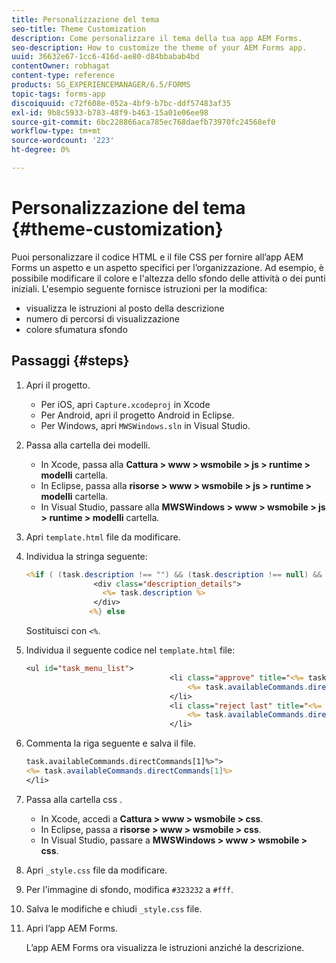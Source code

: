 ```yaml
---
title: Personalizzazione del tema
seo-title: Theme Customization
description: Come personalizzare il tema della tua app AEM Forms.
seo-description: How to customize the theme of your AEM Forms app.
uuid: 36632e67-1cc6-416d-ae80-d84bbabab4bd
contentOwner: robhagat
content-type: reference
products: SG_EXPERIENCEMANAGER/6.5/FORMS
topic-tags: forms-app
discoiquuid: c72f608e-052a-4bf9-b7bc-ddf57483af35
exl-id: 9b8c5933-b783-48f9-b463-15a01e06ee98
source-git-commit: 6bc228866aca785ec768daefb73970fc24568ef0
workflow-type: tm+mt
source-wordcount: '223'
ht-degree: 0%

---
```


# Personalizzazione del tema {#theme-customization}

Puoi personalizzare il codice HTML e il file CSS per fornire all’app AEM Forms un aspetto e un aspetto specifici per l’organizzazione. Ad esempio, è possibile modificare il colore e l&#39;altezza dello sfondo delle attività o dei punti iniziali. L&#39;esempio seguente fornisce istruzioni per la modifica:

* visualizza le istruzioni al posto della descrizione
* numero di percorsi di visualizzazione
* colore sfumatura sfondo

## Passaggi {#steps}

1. Apri il progetto.

   * Per iOS, apri `Capture.xcodeproj` in Xcode
   * Per Android, apri il progetto Android in Eclipse.
   * Per Windows, apri `MWSWindows.sln` in Visual Studio.

1. Passa alla cartella dei modelli.

   * In Xcode, passa alla **Cattura > www > wsmobile > js > runtime > modelli** cartella.
   * In Eclipse, passa alla **risorse > www > wsmobile > js > runtime > modelli** cartella.
   * In Visual Studio, passare alla **MWSWindows > www > wsmobile > js > runtime > modelli** cartella.

1. Apri `template.html` file da modificare.
1. Individua la stringa seguente:

   ```jsp
   <%if ( (task.description !== "") && (task.description !== null) && (typeof task.description !== null) && (typeof task.description !== 'undefined') ) {%>
                  <div class="description_details">
                    <%= task.description %>
                  </div>
                 <%} else
   ```

   Sostituisci con `<%`.

1. Individua il seguente codice nel `template.html` file:

   ```jsp
   <ul id="task_menu_list">
                                   <li class="approve" title="<%= task.availableCommands.directCommands[0]%>" data-routename="<%= task.availableCommands.directCommands[0]%>">
                                       <%= task.availableCommands.directCommands[0]%>
                                   </li>
                                   <li class="reject last" title="<%= task.availableCommands.directCommands[1]%>" data-routename="<%= task.availableCommands.directCommands[1]%>">
                                       <%= task.availableCommands.directCommands[1]%>
                                   </li>
   ```

1. Commenta la riga seguente e salva il file.

   ```jsp
   task.availableCommands.directCommands[1]%>">
   <%= task.availableCommands.directCommands[1]%>
   </li>
   ```

1. Passa alla cartella css .

   * In Xcode, accedi a **Cattura > www > wsmobile > css**.
   * In Eclipse, passa a **risorse > www > wsmobile > css**.
   * In Visual Studio, passare a **MWSWindows > www > wsmobile > css**.

1. Apri `_style.css` file da modificare.
1. Per l&#39;immagine di sfondo, modifica `#323232` a `#fff`.
1. Salva le modifiche e chiudi `_style.css` file.
1. Apri l’app AEM Forms.

   L’app AEM Forms ora visualizza le istruzioni anziché la descrizione.
